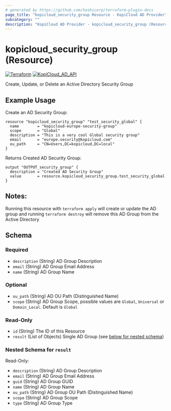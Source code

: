```yaml
---
# generated by https://github.com/hashicorp/terraform-plugin-docs
page_title: "kopicloud_security_group Resource - KopiCloud AD Provider"
subcategory: ""
description: "KopiCloud AD Provider - kopicloud_security_group (Resource)"
---
```


# kopicloud_security_group (Resource)
[![Terraform](https://img.shields.io/badge/terraform-v1.3+-blue.svg)](https://www.terraform.io/downloads.html) 
[![KopiCloud_AD_API](https://img.shields.io/badge/kopiCloud_ad-v1.0+-blueviolet.svg)](https://www.kopicloud-ad-api.com)

Create, Update, or Delete an Active Directory Security Group

## Example Usage

Create an AD Security Group:
```
resource "kopicloud_security_group" "test_security_global" {
  name        = "kopicloud-europe-security-group"
  scope       = "Global"
  description = "This is a very cool Global security group"
  email       = "europe.security@kopicloud.com"
  ou_path     = "CN=Users,DC=kopicloud,DC=local"
}
```

Returns Created AD Security Group:
```
output "OUTPUT_security_group" {
  description = "Created AD Security Group"
  value       = resource.kopicloud_security_group.test_security_global
}
```

## Notes:

Running this resource with `terraform apply` will create or update the AD group and running `terraform destroy` will remove this AD Group from the Active Directory

<!-- schema generated by tfplugindocs -->
## Schema

### Required

- `description` (String) AD Group Description
- `email` (String) AD Group Email Address
- `name` (String) AD Group Name

### Optional

- `ou_path` (String) AD OU Path (Distinguished Name)
- `scope` (String) AD Group Scope, possible values are `Global`, `Universal` or `Domain_Local`. Default is `Global`

### Read-Only

- `id` (String) The ID of this Resource
- `result` (List of Objects) Single AD Group (see [below for nested schema](#nestedatt--result))

<a id="nestedatt--result"></a>
### Nested Schema for `result`

Read-Only:

- `description` (String) AD Group Description
- `email` (String) AD Group Email Address
- `guid` (String) AD Group GUID
- `name` (String) AD Group Name
- `ou_path` (String) AD Group OU Path (Distinguished Name)
- `scope` (String) AD Group Scope
- `type` (String) AD Group Type 
